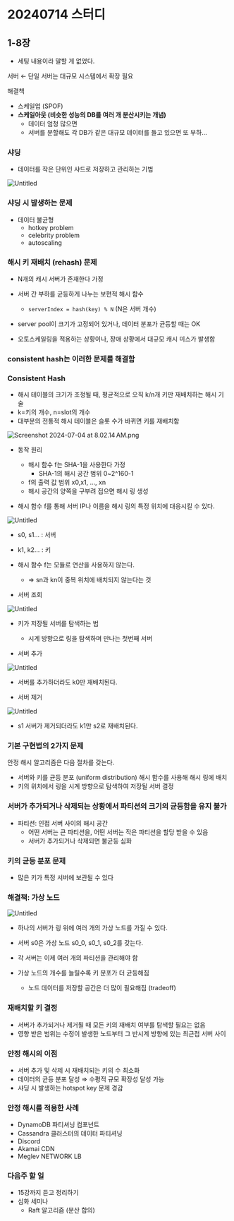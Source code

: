 # 20240714 스터디

## 1-8장

- 세팅 내용이라 말할 게 없었다.

서버 ← 단일 서버는 대규모 시스템에서 확장 필요

해결책

- 스케일업 (SPOF)
- **스케일아웃 (비슷한 성능의 DB를 여러 개 분산시키는 개념)**
  - 데이터 엄청 많으면
  - 서버를 분할해도 각 DB가 같은 대규모 데이터를 들고 있으면 또 부하…

### 샤딩

- 데이터를 작은 단위인 샤드로 저장하고 관리하는 기법

![Untitled](assets/Untitled.png)

### 샤딩 시 발생하는 문제

- 데이터 불균형
  - hotkey problem
  - celebrity problem
  - autoscaling

### 해시 키 재배치 (rehash) 문제

- N개의 캐시 서버가 존재한다 가정
- 서버 간 부하를 균등하게 나누는 보편적 해시 함수

  - `serverIndex = hash(key) % N` (N은 서버 개수)

- server pool이 크기가 고정되어 있거나, 데이터 분포가 균등할 때는 OK
- 오토스케일링을 적용하는 상황이나, 장애 상황에서 대규모 캐시 미스가 발생함

### consistent hash는 이러한 문제를 해결함

### Consistent Hash

- 해시 테이블의 크기가 조정될 때, 평균적으로 오직 k/n개 키만 재배치하는 해시 기술
- k=키의 개수, n=slot의 개수
- 대부분의 전통적 해시 테이블은 슬롯 수가 바뀌면 키를 재배치함

![Screenshot 2024-07-04 at 8.02.14 AM.png](assets/Screenshot_2024-07-04_at_8.02.14_AM.png)

- 동작 원리

  - 해시 함수 f는 SHA-1을 사용한다 가정
    - SHA-1의 해시 공간 범위 0~2^160-1
  - f의 출력 값 범위 x0,x1, …, xn
  - 해시 공간의 양쪽을 구부려 접으면 해시 링 생성

- 해시 함수 f를 통해 서버 IP나 이름을 해시 링의 특정 위치에 대응시킬 수 있다.

![Untitled](assets/Untitled%201.png)

- s0, s1… : 서버
- k1, k2… : 키
- 해시 함수 f는 모듈로 연산을 사용하지 않는다.

  - ⇒ sn과 kn이 중복 위치에 배치되지 않는다는 것

- 서버 조회

![Untitled](assets/Untitled%202.png)

- 키가 저장될 서버를 탐색하는 법

  - 시계 방향으로 링을 탐색하며 만나는 첫번째 서버

- 서버 추가

![Untitled](assets/Untitled%203.png)

- 서버를 추가하더라도 k0만 재배치된다.

- 서버 제거

![Untitled](assets/Untitled%204.png)

- s1 서버가 제거되더라도 k1만 s2로 재배치된다.

### 기본 구현법의 2가지 문제

안정 해시 알고리즘은 다음 절차를 갖는다.

- 서버와 키를 균등 분포 (uniform distribution) 해시 함수를 사용해 해시 링에 배치
- 키의 위치에서 링을 시계 방향으로 탐색하여 저장될 서버 결정

### 서버가 추가되거나 삭제되는 상황에서 파티션의 크기의 균등함을 유지 불가

- 파티션: 인접 서버 사이의 해시 공간
  - 어떤 서버는 큰 파티션을, 어떤 서버는 작은 파티션을 할당 받을 수 있음
  - 서버가 추가되거나 삭제되면 불균등 심화

### 키의 균등 분포 문제

- 많은 키가 특정 서버에 보관될 수 있다

### 해결책: 가상 노드

![Untitled](assets/Untitled%205.png)

- 하나의 서버가 링 위에 여러 개의 가상 노드를 가질 수 있다.
- 서버 s0은 가상 노드 s0_0, s0_1, s0_2를 갖는다.
- 각 서버는 이제 여러 개의 파티션을 관리해야 함

- 가상 노드의 개수를 늘릴수록 키 분포가 더 균등해짐
  - 노드 데이터를 저장할 공간은 더 많이 필요해짐 (tradeoff)

### 재배치할 키 결정

- 서버가 추가되거나 제거될 때 모든 키의 재배치 여부를 탐색할 필요는 없음
- 영향 받은 범위는 수정이 발생한 노드부터 그 반시계 방향에 있는 최근접 서버 사이

### 안정 해시의 이점

- 서버 추가 및 삭제 시 재배치되는 키의 수 최소화
- 데이터의 균등 분포 달성 ⇒ 수평적 규모 확장성 달성 가능
- 샤딩 시 발생하는 hotspot key 문제 경감

### 안정 해시를 적용한 사례

- DynamoDB 파티셔닝 컴포넌트
- Cassandra 클러스터의 데이터 파티셔닝
- Discord
- Akamai CDN
- Meglev NETWORK LB

### 다음주 할 일

- 15강까지 듣고 정리하기
- 심화 세미나
  - Raft 알고리즘 (분산 합의)
